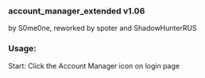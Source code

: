 ### account_manager_extended v1.06 ###
by S0me0ne, 
reworked by spoter and ShadowHunterRUS


### Usage: ###
Start:
Click the Account Manager icon on login page
